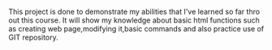 This project is done to demonstrate my abilities that I've learned so far thro out this course.
It will show my knowledge about basic html functions such as creating web page,modifying it,basic commands and also practice use of GIT repository.
